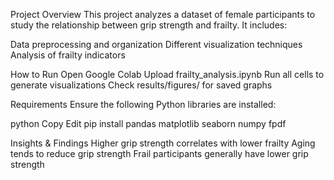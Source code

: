 Project Overview
This project analyzes a dataset of female participants to study the relationship between grip strength and frailty. It includes:

Data preprocessing and organization
Different visualization techniques
Analysis of frailty indicators

How to Run
Open Google Colab
Upload frailty_analysis.ipynb
Run all cells to generate visualizations
Check results/figures/ for saved graphs

Requirements
Ensure the following Python libraries are installed:

python
Copy
Edit
pip install pandas matplotlib seaborn numpy fpdf

Insights & Findings
Higher grip strength correlates with lower frailty
Aging tends to reduce grip strength
Frail participants generally have lower grip strength

